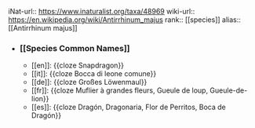 iNat-url:: https://www.inaturalist.org/taxa/48969
wiki-url:: https://en.wikipedia.org/wiki/Antirrhinum_majus
rank:: [[species]]
alias:: [[Antirrhinum majus]]
- ### [[Species Common Names]]
	- [[en]]: {{cloze Snapdragon}}
	- [[it]]: {{cloze Bocca di leone comune}}
	- [[de]]: {{cloze Großes Löwenmaul}}
	- [[fr]]: {{cloze Muflier à grandes fleurs, Gueule de loup, Gueule-de-lion}}
	- [[es]]: {{cloze Dragón, Dragonaria, Flor de Perritos, Boca de Dragón}}